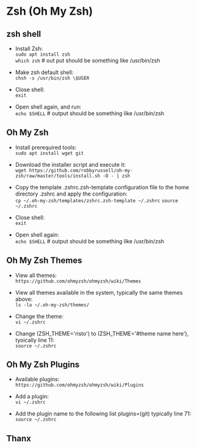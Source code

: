 # Zsh (Oh My Zsh)

## zsh shell

- Install Zsh:  
`sudo apt install zsh`  
`which zsh` # out put should be something like /usr/bin/zsh

- Make zsh default shell:  
`chsh -s /usr/bin/zsh \$USER`

- Close shell:  
`exit`

- Open shell again, and run:  
`echo $SHELL` # output should be something like /usr/bin/zsh

## Oh My Zsh

- Install prerequired tools:  
`sudo apt install wget git`

- Download the installer script and execute it:  
`wget https://github.com/robbyrussell/oh-my-zsh/raw/master/tools/install.sh -O - | zsh`

- Copy the template .zshrc.zsh-template configuration file to the home directory .zshrc and apply the configuration:  
`cp ~/.oh-my-zsh/templates/zshrc.zsh-template ~/.zshrc`
`source ~/.zshrc`

- Close shell:  
`exit`

- Open shell again:  
`echo $SHELL` # output should be something like /usr/bin/zsh

## Oh My Zsh Themes

- View all themes:  
`https://github.com/ohmyzsh/ohmyzsh/wiki/Themes`

- View all themes available in the system, typically the same themes above:  
`ls -la ~/.oh-my-zsh/themes/`

- Change the theme:  
`vi ~/.zshrc`

- Change (ZSH_THEME='risto') to (ZSH_THEME='#theme name here'), tyoically line 11:  
`source ~/.zshrc`

## Oh My Zsh Plugins

- Available plugins:  
`https://github.com/ohmyzsh/ohmyzsh/wiki/Plugins`

- Add a plugin:  
`vi ~/.zshrc`

- Add the plugin name to the following list plugins=(git) typically line 71:  
`source ~/.zshrc`

## Thanx

